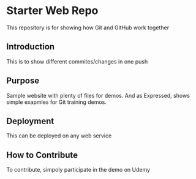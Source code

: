 # Starter Web Repo

This repository is for showing how Git and GitHub work together

## Introduction

This is to show different commites/changes in one push

## Purpose

Sample website with plenty of files for demos. And as Expressed, shows 
simple exapmles for Git training demos.

## Deployment

This can be deployed on any web service

## How to Contribute

To contribute, simpoly participate in the demo on Udemy